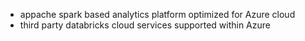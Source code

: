 - appache spark based analytics platform optimized for Azure cloud
- third party databricks cloud services supported within Azure